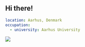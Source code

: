 ## Hi there!

```yml
location: Aarhus, Denmark
occupation:
  - university: Aarhus University
```

![](https://komarev.com/ghpvc/?username=kocsisbalazs&abbreviated=true&style=plastic)
